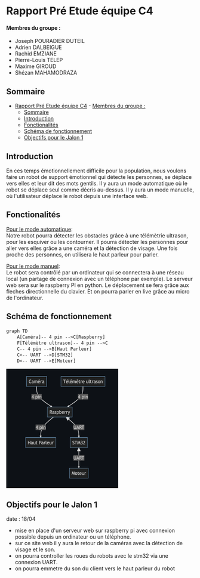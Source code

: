 # Rapport Pré Etude équipe C4

#### Membres du groupe : 
- Joseph POURADIER DUTEIL
- Adrien DALBEIGUE
- Rachid EMZIANE
- Pierre-Louis TELEP
- Maxime GIROUD
- Shézan MAHAMODRAZA

## Sommaire
- [Rapport Pré Etude équipe C4](#rapport-pré-etude-équipe-c4)
      - [Membres du groupe :](#membres-du-groupe-)
  - [Sommaire](#sommaire)
  - [Introduction](#introduction)
  - [Fonctionalités](#fonctionalités)
  - [Schéma de fonctionnement](#schéma-de-fonctionnement)
  - [Objectifs pour le Jalon 1](#objectifs-pour-le-jalon-1)



## Introduction

En ces temps émotionnellement  difficile pour la population, nous voulons faire un robot de support émotionnel qui détecte les personnes, se déplace vers elles et leur dit des mots gentils.  Il y aura un mode automatique où le robot se déplace seul comme décris au-dessus. Il y aura un mode manuelle, où l'utilisateur déplace le robot depuis une interface web.

## Fonctionalités

<u>Pour le mode automatique</u>:  
Notre robot pourra détecter  les obstacles grâce à une télémètrie ultrason, pour les esquiver ou les contourner. Il pourra détecter les personnes pour aller vers elles grâce a une caméra et la détection de visage. Une fois proche des personnes, on utilisera le haut parleur pour parler.

<u>Pour le mode manuel</u>:  
Le robot sera contrôlé par un ordinateur qui se connectera à une réseau local (un partage de connexion avec un téléphone par exemple). Le serveur web sera sur le raspberry PI en python. Le déplacement se fera grâce aux fleches directionnelle du clavier. Et on pourra parler en live grâce au micro de l'ordinateur. 

## Schéma de fonctionnement

```mermaid
graph TD
    A[Caméra]-- 4 pin -->C[Raspberry]
    F[Télémètre ultrason]-- 4 pin -->C
    C-- 4 pin -->B[Haut Parleur]
    C<-- UART -->D[STM32]
    D<-- UART -->E[Moteur]

```
<img src="./images/schemaFonctionnement.png"  width="300" height="320">

## Objectifs pour le Jalon 1

date : 18/04 
- mise en place d'un serveur web sur raspberry pi avec connexion possible depuis un ordinateur ou un téléphone.
- sur ce site web il y aura le retour de la caméras avec la détection de visage et le son.
- on pourra controller les roues du robots avec le stm32 via une connexion UART.
- on pourra emmetre du son du client vers le haut parleur du robot





